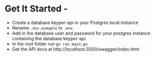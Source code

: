 # Get It Started -

- Create a database keyper-api in your Postgres local instance
- Rename `.env.exmaple` to `.env`.
- Add in the database user and password for your postgres instance containing the database keyper-api.
- In the root folder run `go run main.go`.
- Get the API docs at http://localhost:3000/swagger/index.html